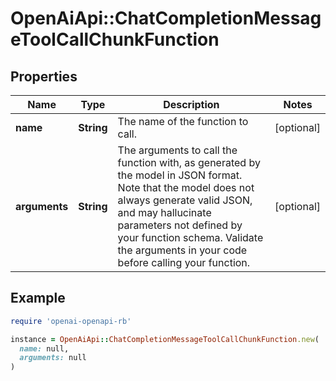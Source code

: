 # OpenAiApi::ChatCompletionMessageToolCallChunkFunction

## Properties

| Name | Type | Description | Notes |
| ---- | ---- | ----------- | ----- |
| **name** | **String** | The name of the function to call. | [optional] |
| **arguments** | **String** | The arguments to call the function with, as generated by the model in JSON format. Note that the model does not always generate valid JSON, and may hallucinate parameters not defined by your function schema. Validate the arguments in your code before calling your function. | [optional] |

## Example

```ruby
require 'openai-openapi-rb'

instance = OpenAiApi::ChatCompletionMessageToolCallChunkFunction.new(
  name: null,
  arguments: null
)
```

